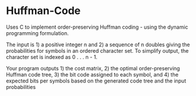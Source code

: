# Huffman-Code
Uses C to implement order-preserving Huffman coding - using the dynamic programming formulation.

The input is 1) a positive integer n and 2) a sequence of n doubles giving the probabilities for
symbols in an ordered character set. To simplify output, the character set is indexed as 0 . . . n - 1. 

Your program outputs 1) the cost matrix, 2) the optimal order-preserving Huffman code tree, 3)
the bit code assigned to each symbol, and 4) the expected bits per symbols based
on the generated code tree and the input probabilities
